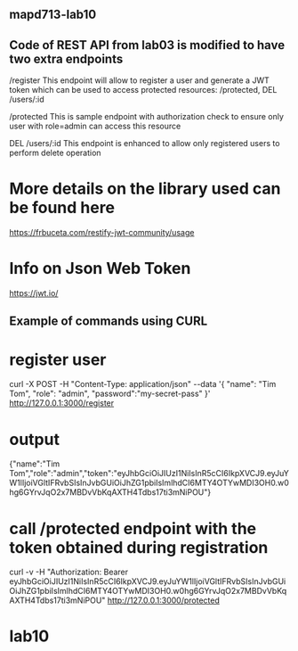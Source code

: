 ## mapd713-lab10

## Code of REST API from lab03 is modified to have two extra endpoints​

/register​
This endpoint will allow to register a user and generate a JWT token which can be used to access protected resources​: /protected​, DEL /users/:id​

/protected​
This is sample endpoint with authorization check to ensure only user with role=admin can access this resource​

DEL /users/:id​
This endpoint is enhanced to allow only registered users to perform delete operation​

# More details on the library used can be found here​
https://frbuceta.com/restify-jwt-community/usage​

# Info on Json Web Token​
https://jwt.io/ ​


## Example of commands using CURL

# register user
curl -X POST -H "Content-Type: application/json" --data '{ "name": "Tim Tom", "role": "admin", "password":"my-secret-pass" }' http://127.0.0.1:3000/register

# output
{"name":"Tim Tom","role":"admin","token":"eyJhbGciOiJIUzI1NiIsInR5cCI6IkpXVCJ9.eyJuYW1lIjoiVGltIFRvbSIsInJvbGUiOiJhZG1pbiIsImlhdCI6MTY4OTYwMDI3OH0.w0hg6GYrvJqO2x7MBDvVbKqAXTH4Tdbs17ti3mNiPOU"}


# call /protected endpoint with the token obtained during registration
curl -v -H "Authorization: Bearer eyJhbGciOiJIUzI1NiIsInR5cCI6IkpXVCJ9.eyJuYW1lIjoiVGltIFRvbSIsInJvbGUiOiJhZG1pbiIsImlhdCI6MTY4OTYwMDI3OH0.w0hg6GYrvJqO2x7MBDvVbKqAXTH4Tdbs17ti3mNiPOU" http://127.0.0.1:3000/protected
# lab10
